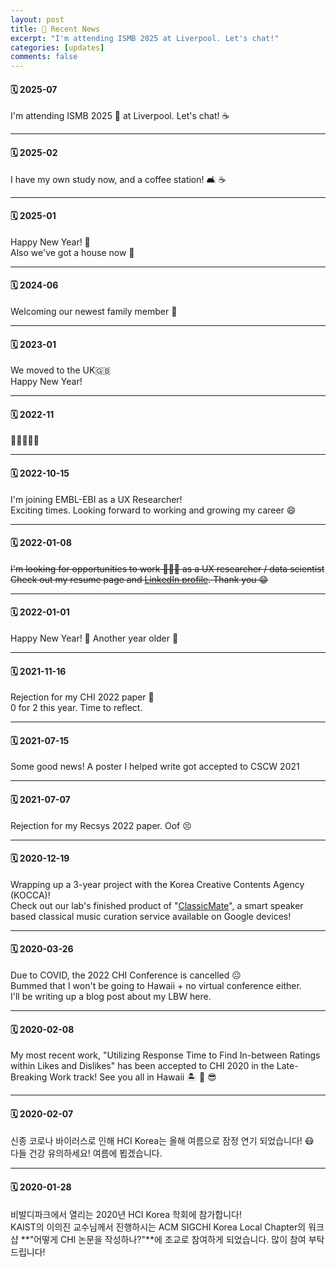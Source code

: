 ```yaml
---
layout: post
title: 📌 Recent News
excerpt: "I'm attending ISMB 2025 at Liverpool. Let's chat!"
categories: [updates]
comments: false
---
```

#### 🗓 2025-07

I'm attending ISMB 2025 🧬 at Liverpool. Let's chat! ☕

---

#### 🗓 2025-02

I have my own study now, and a coffee station! 🛋️ ☕

---

#### 🗓 2025-01

Happy New Year! 🎊  
Also we've got a house now 🏡

---

#### 🗓 2024-06

Welcoming our newest family member 👶

---

#### 🗓 2023-01

We moved to the UK🇬🇧  
Happy New Year!

---

#### 🗓 2022-11

🤵‍♂️💍👰‍♀️

---

#### 🗓 2022-10-15

I'm joining EMBL-EBI as a UX Researcher!  
Exciting times. Looking forward to working and growing my career 😄

---

#### 🗓 2022-01-08

~~I'm looking for opportunities to work 👨🏻‍💻 as a UX researcher / data scientist~~
~~Check out my resume page and [LinkedIn profile](https://www.linkedin.com/in/minjoonkim10/). Thank you 😁~~

---

#### 🗓 2022-01-01

Happy New Year! 🎊 Another year older 🥲

---

#### 🗓 2021-11-16

Rejection for my CHI 2022 paper 🥲  
0 for 2 this year. Time to reflect.

---

#### 🗓 2021-07-15

Some good news! A poster I helped write got accepted to CSCW 2021

---

#### 🗓 2021-07-07

Rejection for my Recsys 2022 paper. Oof 😣  

---

#### 🗓 2020-12-19

Wrapping up a 3-year project with the Korea Creative Contents Agency (KOCCA)!  
Check out our lab's finished product of "[ClassicMate](https://classic-mate.github.io)", a smart speaker based classical music curation service available on Google devices!

---

#### 🗓 2020-03-26

Due to COVID, the 2022 CHI Conference is cancelled ☹️  
Bummed that I won't be going to Hawaii + no virtual conference either.  
I'll be writing up a blog post about my LBW here.

---

#### 🗓 2020-02-08

My most recent work, "Utilizing Response Time to Find In-between Ratings within Likes and Dislikes" has been accepted to CHI 2020 in the Late-Breaking Work track! See you all in Hawaii 🏝 🌺 😎

---

#### 🗓 2020-02-07

신종 코로나 바이러스로 인해 HCI Korea는 올해 여름으로 잠정 연기 되었습니다! 😷  
다들 건강 유의하세요! 여름에 뵙겠습니다.

---

#### 🗓 2020-01-28

비발디파크에서 열리는 2020년 HCI Korea 학회에 참가합니다!  
KAIST의 이의진 교수님께서 진행하시는 ACM SIGCHI Korea Local Chapter의 워크샵 **"어떻게 CHI 논문을 작성하나?"**에 조교로 참여하게 되었습니다. 많이 참여 부탁드립니다!
